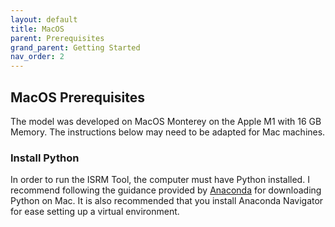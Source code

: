 ```yaml
---
layout: default
title: MacOS
parent: Prerequisites
grand_parent: Getting Started
nav_order: 2
---
```


## MacOS Prerequisites
The model was developed on MacOS Monterey on the Apple M1 with 16 GB Memory. The instructions below may need to be adapted for Mac machines.

### Install Python
In order to run the ISRM Tool, the computer must have Python installed. I recommend following the guidance provided by [Anaconda](https://docs.anaconda.com/anaconda/install/mac-os/) for downloading Python on Mac. It is also recommended that you install Anaconda Navigator for ease setting up a virtual environment.